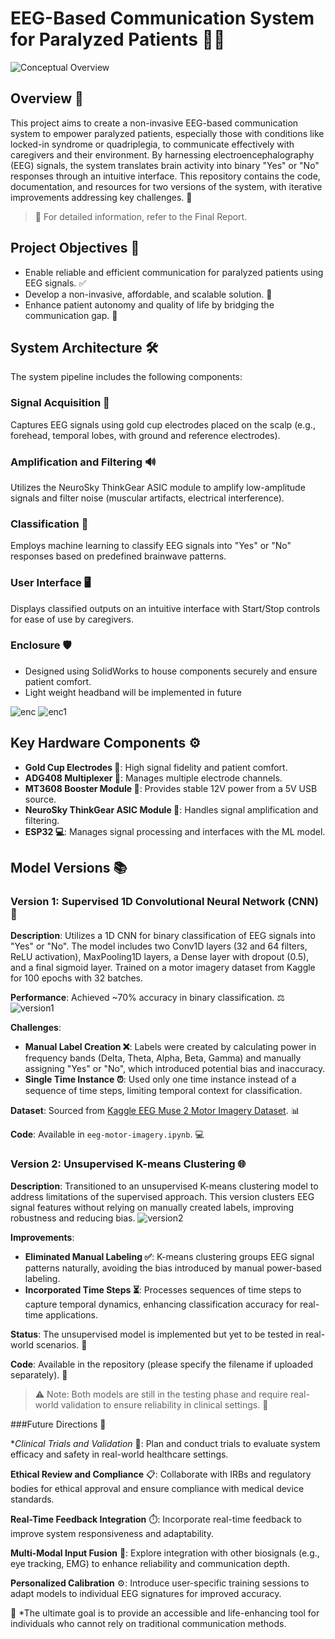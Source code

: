 # EEG-Based Communication System for Paralyzed Patients 🧠💬
![Conceptual Overview](resource_images/welcome.png)

## Overview 🌟

This project aims to create a non-invasive EEG-based communication system to empower paralyzed patients, especially those with conditions like locked-in syndrome or quadriplegia, to communicate effectively with caregivers and their environment. By harnessing electroencephalography (EEG) signals, the system translates brain activity into binary "Yes" or "No" responses through an intuitive interface. This repository contains the code, documentation, and resources for two versions of the system, with iterative improvements addressing key challenges. 🚀

> 📄 For detailed information, refer to the Final Report.

## Project Objectives 🎯

* Enable reliable and efficient communication for paralyzed patients using EEG signals. ✅
* Develop a non-invasive, affordable, and scalable solution. 💸
* Enhance patient autonomy and quality of life by bridging the communication gap. 🌈

## System Architecture 🛠️

The system pipeline includes the following components:

### Signal Acquisition 📡

Captures EEG signals using gold cup electrodes placed on the scalp (e.g., forehead, temporal lobes, with ground and reference electrodes).

### Amplification and Filtering 🔊

Utilizes the NeuroSky ThinkGear ASIC module to amplify low-amplitude signals and filter noise (muscular artifacts, electrical interference).

### Classification 🤖

Employs machine learning to classify EEG signals into "Yes" or "No" responses based on predefined brainwave patterns.

### User Interface 🖥️

Displays classified outputs on an intuitive interface with Start/Stop controls for ease of use by caregivers.

### Enclosure 🛡️

* Designed using SolidWorks to house components securely and ensure patient comfort.
* Light weight headband will be implemented in future


![enc](resource_images/enc.png)
![enc1](resource_images/enc1.png)

## Key Hardware Components ⚙️

* **Gold Cup Electrodes 🥇**: High signal fidelity and patient comfort.
* **ADG408 Multiplexer 🔌**: Manages multiple electrode channels.
* **MT3608 Booster Module 🔋**: Provides stable 12V power from a 5V USB source.
* **NeuroSky ThinkGear ASIC Module 🧠**: Handles signal amplification and filtering.
* **ESP32 💻**: Manages signal processing and interfaces with the ML model.

## Model Versions 📚

### Version 1: Supervised 1D Convolutional Neural Network (CNN) 🧠

**Description**: Utilizes a 1D CNN for binary classification of EEG signals into "Yes" or "No". The model includes two Conv1D layers (32 and 64 filters, ReLU activation), MaxPooling1D layers, a Dense layer with dropout (0.5), and a final sigmoid layer. Trained on a motor imagery dataset from Kaggle for 100 epochs with 32 batches.

**Performance**: Achieved \~70% accuracy in binary classification. ⚖️
![version1](resource_images/ui_1.png)

**Challenges**:

* **Manual Label Creation ❌**: Labels were created by calculating power in frequency bands (Delta, Theta, Alpha, Beta, Gamma) and manually assigning "Yes" or "No", which introduced potential bias and inaccuracy.
* **Single Time Instance ⏰**: Used only one time instance instead of a sequence of time steps, limiting temporal context for classification.

**Dataset**: Sourced from [Kaggle EEG Muse 2 Motor Imagery Dataset](https://www.kaggle.com/datasets/muhammadatefelkaffas/eeg-muse2-motor-imagery-brain-electrical-activity). 📊

**Code**: Available in `eeg-motor-imagery.ipynb`. 💻

### Version 2: Unsupervised K-means Clustering 🌐

**Description**: Transitioned to an unsupervised K-means clustering model to address limitations of the supervised approach. This version clusters EEG signal features without relying on manually created labels, improving robustness and reducing bias.
![version2](resource_images/ui_2.png)

**Improvements**:

* **Eliminated Manual Labeling ✅**: K-means clustering groups EEG signal patterns naturally, avoiding the bias introduced by manual power-based labeling.
* **Incorporated Time Steps ⏳**: Processes sequences of time steps to capture temporal dynamics, enhancing classification accuracy for real-time applications.

**Status**: The unsupervised model is implemented but yet to be tested in real-world scenarios. 🧪

**Code**: Available in the repository (please specify the filename if uploaded separately). 📂

> ⚠️ Note: Both models are still in the testing phase and require real-world validation to ensure reliability in clinical settings. 🧼

###Future Directions 🚀

**Clinical Trials and Validation* 🏥: Plan and conduct trials to evaluate system efficacy and safety in real-world healthcare settings.

**Ethical Review and Compliance** 📋: Collaborate with IRBs and regulatory bodies for ethical approval and ensure compliance with medical device standards.

**Real-Time Feedback Integration** ⏱️: Incorporate real-time feedback to improve system responsiveness and adaptability.

**Multi-Modal Input Fusion** 🔄: Explore integration with other biosignals (e.g., eye tracking, EMG) to enhance reliability and communication depth.

**Personalized Calibration** ⚙️: Introduce user-specific training sessions to adapt models to individual EEG signatures for improved accuracy.

🧠 *The ultimate goal is to provide an accessible and life-enhancing tool for individuals who cannot rely on traditional communication methods.
